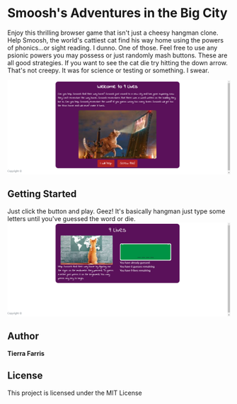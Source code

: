 # Smoosh's Adventures in the Big City

Enjoy this thrilling browser game that isn't just a cheesy hangman clone.  Help Smoosh, the world's cattiest cat find his way home using the powers of phonics...or sight reading.  I dunno.  One of those.  Feel free to use any psionic powers you may possess or just randomly mash buttons.  These are all good strategies.  If you want to see the cat die try hitting the down arrow.  That's not creepy.  It was for science or testing or something.  I swear.

![Starting Screen](assets\images\chrome_7XPHa9GbUo.png)

## Getting Started

Just click the button and play. Geez! It's basically hangman just type some letters until you've guessed the word or die.  
![Game Play Screen](assets\images\chrome_i5yMlXI3TV.png)

## Author

**Tierra Farris** 


## License

This project is licensed under the MIT License 

